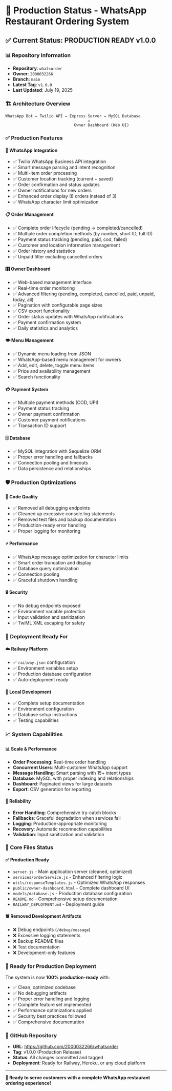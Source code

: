 # 🚀 Production Status - WhatsApp Restaurant Ordering System

## ✅ **Current Status: PRODUCTION READY v1.0.0**

### **📊 Repository Information**
- **Repository**: `whatsorder`
- **Owner**: `2000032266`
- **Branch**: `main`
- **Latest Tag**: `v1.0.0`
- **Last Updated**: July 19, 2025

### **🏗️ Architecture Overview**
```
WhatsApp Bot ↔ Twilio API ↔ Express Server ↔ MySQL Database
                                    ↕
                              Owner Dashboard (Web UI)
```

### **✅ Production Features**

#### **🤖 WhatsApp Integration**
- ✅ Twilio WhatsApp Business API integration
- ✅ Smart message parsing and intent recognition
- ✅ Multi-item order processing
- ✅ Customer location tracking (current + saved)
- ✅ Order confirmation and status updates
- ✅ Owner notifications for new orders
- ✅ Enhanced order display (8 orders instead of 3)
- ✅ WhatsApp character limit optimization

#### **📋 Order Management**
- ✅ Complete order lifecycle (pending → completed/cancelled)
- ✅ Multiple order completion methods (by number, short ID, full ID)
- ✅ Payment status tracking (pending, paid, cod, failed)
- ✅ Customer and location information management
- ✅ Order history and statistics
- ✅ Unpaid filter excluding cancelled orders

#### **🎛️ Owner Dashboard**
- ✅ Web-based management interface
- ✅ Real-time order monitoring
- ✅ Advanced filtering (pending, completed, cancelled, paid, unpaid, today, all)
- ✅ Pagination with configurable page sizes
- ✅ CSV export functionality
- ✅ Order status updates with WhatsApp notifications
- ✅ Payment confirmation system
- ✅ Daily statistics and analytics

#### **🍽️ Menu Management**
- ✅ Dynamic menu loading from JSON
- ✅ WhatsApp-based menu management for owners
- ✅ Add, edit, delete, toggle menu items
- ✅ Price and availability management
- ✅ Search functionality

#### **💳 Payment System**
- ✅ Multiple payment methods (COD, UPI)
- ✅ Payment status tracking
- ✅ Owner payment confirmation
- ✅ Customer payment notifications
- ✅ Transaction ID support

#### **🗄️ Database**
- ✅ MySQL integration with Sequelize ORM
- ✅ Proper error handling and fallbacks
- ✅ Connection pooling and timeouts
- ✅ Data persistence and relationships

### **🛡️ Production Optimizations**

#### **🧹 Code Quality**
- ✅ Removed all debugging endpoints
- ✅ Cleaned up excessive console.log statements
- ✅ Removed test files and backup documentation
- ✅ Production-ready error handling
- ✅ Proper logging for monitoring

#### **⚡ Performance**
- ✅ WhatsApp message optimization for character limits
- ✅ Smart order truncation and display
- ✅ Database query optimization
- ✅ Connection pooling
- ✅ Graceful shutdown handling

#### **🔒 Security**
- ✅ No debug endpoints exposed
- ✅ Environment variable protection
- ✅ Input validation and sanitization
- ✅ TwiML XML escaping for safety

### **🚀 Deployment Ready For**

#### **☁️ Railway Platform**
- ✅ `railway.json` configuration
- ✅ Environment variables setup
- ✅ Production database configuration
- ✅ Auto-deployment ready

#### **🔧 Local Development**
- ✅ Complete setup documentation
- ✅ Environment configuration
- ✅ Database setup instructions
- ✅ Testing capabilities

### **📈 System Capabilities**

#### **📊 Scale & Performance**
- **Order Processing**: Real-time order handling
- **Concurrent Users**: Multi-customer WhatsApp support
- **Message Handling**: Smart parsing with 15+ intent types
- **Database**: MySQL with proper indexing and relationships
- **Dashboard**: Paginated views for large datasets
- **Export**: CSV generation for reporting

#### **🔄 Reliability**
- **Error Handling**: Comprehensive try-catch blocks
- **Fallbacks**: Graceful degradation when services fail
- **Logging**: Production-appropriate monitoring
- **Recovery**: Automatic reconnection capabilities
- **Validation**: Input sanitization and validation

### **📁 Core Files Status**

#### **✅ Production Ready**
- `server.js` - Main application server (cleaned, optimized)
- `services/orderService.js` - Enhanced filtering logic
- `utils/responseTemplates.js` - Optimized WhatsApp responses
- `public/owner-dashboard.html` - Complete dashboard UI
- `models/database.js` - Production database configuration
- `README.md` - Comprehensive setup documentation
- `RAILWAY_DEPLOYMENT.md` - Deployment guide

#### **🗑️ Removed Development Artifacts**
- ❌ Debug endpoints (`/debug/message`)
- ❌ Excessive logging statements
- ❌ Backup README files
- ❌ Test documentation
- ❌ Development-only features

### **🎯 Ready for Production Deployment**

The system is now **100% production-ready** with:
- ✅ Clean, optimized codebase
- ✅ No debugging artifacts
- ✅ Proper error handling and logging
- ✅ Complete feature set implemented
- ✅ Performance optimizations applied
- ✅ Security best practices followed
- ✅ Comprehensive documentation

### **🔗 GitHub Repository**
- **URL**: https://github.com/2000032266/whatsorder
- **Tag**: v1.0.0 (Production Release)
- **Status**: All changes committed and tagged
- **Deployment**: Ready for Railway, Heroku, or any cloud platform

---

**🎉 Ready to serve customers with a complete WhatsApp restaurant ordering experience!**
